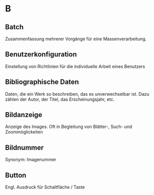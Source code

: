 # B

## Batch

Zusammenfassung mehrerer Vorgänge für eine Massenverarbeitung.

## Benutzerkonfiguration

Einstellung von Richtlinien für die individuelle Arbeit eines Benutzers

## Bibliographische Daten

Daten, die ein Werk so beschreiben, das es unverwechselbar ist. Dazu zählen der Autor, der Titel, das Erscheinungsjahr, etc.

## Bildanzeige

Anzeige des Images. Oft in Begleitung von Blätter-, Such- und Zoommöglickeiten

## Bildnummer

Synonym: Imagenummer

## Button

Engl. Ausdruck für Schaltfläche / Taste

